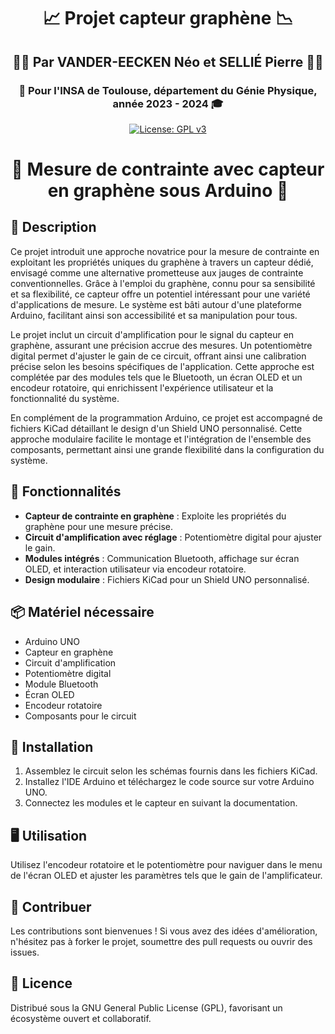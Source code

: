 <h1 align="center">📈 Projet capteur graphène 📉</h1>
<h2 align="center">👨‍🔬 Par VANDER-EECKEN Néo et SELLIÉ Pierre 👨‍🔬</h2>
<h3 align="center">🏫 Pour l'INSA de Toulouse, département du Génie Physique, année 2023 - 2024 🎓</h3>

<p align="center">
  <a href="http://www.gnu.org/licenses/gpl-3.0">
    <img src="https://img.shields.io/badge/License-GPL%20v3-blue.svg" alt="License: GPL v3">
  </a>
</p>

<h1 align="center">🔩 Mesure de contrainte avec capteur en graphène sous Arduino 🤖</h1>


## 📝 Description

Ce projet introduit une approche novatrice pour la mesure de contrainte en exploitant les propriétés uniques du graphène à travers un capteur dédié, envisagé comme une alternative prometteuse aux jauges de contrainte conventionnelles. Grâce à l'emploi du graphène, connu pour sa sensibilité et sa flexibilité, ce capteur offre un potentiel intéressant pour une variété d'applications de mesure. Le système est bâti autour d'une plateforme Arduino, facilitant ainsi son accessibilité et sa manipulation pour tous.

Le projet inclut un circuit d'amplification pour le signal du capteur en graphène, assurant une précision accrue des mesures. Un potentiomètre digital permet d'ajuster le gain de ce circuit, offrant ainsi une calibration précise selon les besoins spécifiques de l'application. Cette approche est complétée par des modules tels que le Bluetooth, un écran OLED et un encodeur rotatoire, qui enrichissent l'expérience utilisateur et la fonctionnalité du système.

En complément de la programmation Arduino, ce projet est accompagné de fichiers KiCad détaillant le design d'un Shield UNO personnalisé. Cette approche modulaire facilite le montage et l'intégration de l'ensemble des composants, permettant ainsi une grande flexibilité dans la configuration du système.

## 🌟 Fonctionnalités

- **Capteur de contrainte en graphène** : Exploite les propriétés du graphène pour une mesure précise.
- **Circuit d'amplification avec réglage** : Potentiomètre digital pour ajuster le gain.
- **Modules intégrés** : Communication Bluetooth, affichage sur écran OLED, et interaction utilisateur via encodeur rotatoire.
- **Design modulaire** : Fichiers KiCad pour un Shield UNO personnalisé.

## 📦 Matériel nécessaire

- Arduino UNO
- Capteur en graphène
- Circuit d'amplification
- Potentiomètre digital
- Module Bluetooth
- Écran OLED
- Encodeur rotatoire
- Composants pour le circuit

## 🔧 Installation

1. Assemblez le circuit selon les schémas fournis dans les fichiers KiCad.
2. Installez l'IDE Arduino et téléchargez le code source sur votre Arduino UNO.
3. Connectez les modules et le capteur en suivant la documentation.

## 🖥️ Utilisation

Utilisez l'encodeur rotatoire et le potentiomètre pour naviguer dans le menu de l'écran OLED et ajuster les paramètres tels que le gain de l'amplificateur.

## 🤝 Contribuer

Les contributions sont bienvenues ! Si vous avez des idées d'amélioration, n'hésitez pas à forker le projet, soumettre des pull requests ou ouvrir des issues.

## 📜 Licence

Distribué sous la GNU General Public License (GPL), favorisant un écosystème ouvert et collaboratif.
